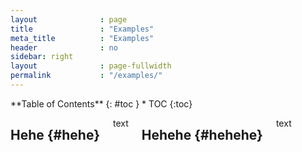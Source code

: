 ```yaml
---
layout              : page
title               : "Examples"
meta_title          : "Examples"
header              : no
sidebar: right
layout              : page-fullwidth
permalink           : "/examples/"
---
```

<div class="row">
<div class="medium-4 medium-push-8 columns" markdown="1">
<div class="panel radius" markdown="1">
**Table of Contents**
{: #toc }
*  TOC
{:toc}
</div>
</div><!-- /.medium-4.columns -->



<div class="medium-8 medium-pull-4 columns" markdown="1">

## Hehe  {#hehe}
text
  
## Hehehe  {#hehehe}
text  
  
</div><!-- /.medium-8.columns -->
</div><!-- /.row -->
